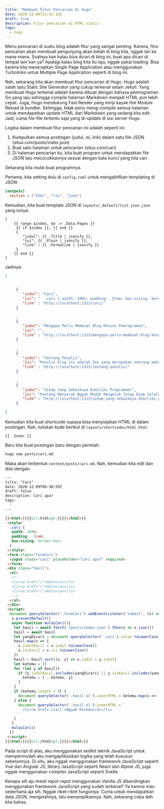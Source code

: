 ```yaml
---
title: "Membuat Fitur Pencarian Di Hugo"
date: 2020-12-09T21:52:15Z
draft: true
description: Fitur pencarian di HTML statis
tags:
  - hugo
---
```


Menu pencarian di suatu blog adalah fitur yang sangat penting. Karena, fitur pencarian akan membuat pengunjung akan betah di blog kita, nggak lari ke mana-mana. Soalnya kan kalau bisa dicari di blog ini, buat apa dicari di tempat lain kan ya? Apalagi kalau blog kita itu laju, nggak pakai loading. Bisa karena kita menerapkan Single Page Application atau menggunakan Turbolinks untuk Multiple Page Application seperti di blog ini.

Nah, sekarang kita akan membuat fitur pencarian di Hugo. Hugo adalah salah satu Static Site Generator yang cukup terkenal selain Jekyll. Yang membuat Hugo terkenal adalah karena dibuat dengan bahasa pemrograman Go yang laju sehingga compile halaman Markdown menjadi HTML pun lebih cepat. Juga, Hugo mendukung Fast Render yang mirip kayak Hot Module Reload di bundler. Sehingga, tidak perlu meng-compile semua halaman untuk mendapatkan update HTML dari Markdown yang sedang kita edit. Jadi, cuma file-file tertentu saja yang di-update di sisi server Hugo.

Logika dalam membuat fitur pencarian ini adalah seperti ini:

1. Kumpulkan semua postingan (judul, isi, link) dalam satu file JSON (situs.com/posts/index.json)
2. Buat satu halaman untuk pencarian (situs.com/cari)
3. Di halaman pencarian itu, kita buat program untuk mendapatkan file JSON lalu mecocokkannya sesuai dengan kata kunci yang kita cari

Sekarang kita mulai buat programnya.

Pertama, kita setting dulu di `config.toml` untuk mengaktifkan templating di JSON:

```toml
[outputs]
  section = ["html", "rss", "json"]
```

Kemudian, kita buat template JSON di `layouts/_default/list.json.json` yang isinya:

```tpl
[
    {{ range $index, $e := .Data.Pages }}
     {{ if $index }}, {{ end }}
     {
        "judul": {{ .Title | jsonify }},
        "isi": {{ .Plain | jsonify }},
        "link" : {{ .Permalink | jsonify }}
     }
    {{ end }}
]
```

Jadinya:

```json
[
    
     
     {
        "judul": "Cari",
        "isi": "  .cari { width: 100%; padding: .5rem; box-sizing: border-box; }    Halo Halo Halo --    document.querySelector(\".formCari\").addEventListener(\"submit\", (x) = { x.preventDefault() async function mulaiCari(){ let hasil = await fetch('/posts/index.json').then(x = x.json()) hasil = await hasil let yangDicari = document.querySelector('.cari').value.toLowerCase() hasil.map(x = { x.judulKecil = x.judul.toLowerCase() x.isiKecil = x.isi.toLowerCase() }) hasil = hasil.sort((x, y) = x.judul  y.judul) let ketemu = [] for (let y of hasil){ if (y.judulKecil.includes(yangDicari) || y.isiKecil.includes(yangDicari)) { ketemu = [...ketemu, y] } } if (ketemu.length  0) { document.querySelector('.hasil ol').innerHTML = ketemu.map(x = `${x.judul}`).join('') } else { document.querySelector('.hasil ol').innerHTML = ` Nggak Ketemu ` } } mulaiCari() })  ",
        "link" : "http://localhost:1313/cari/"
     }
    
     , 
     {
        "judul": "Mengapa Perlu Membuat Blog Khusus Pemrograman",
        "isi": "",
        "link" : "http://localhost:1313/mengapa-perlu-membuat-blog-khusus-pemrograman/"
     }
    
     , 
     {
        "judul": "Tentang Penulis",
        "isi": "Penulis blog ini adalah Zen yang merupakan seorang mahasiswa Psikologi angkatan 2015 di Universitas Mulawarman. Dan lulus pada tahun 2020 dengan nilai lumayan lah walaupun nggak bisa sempurna. Soalnya menurutku, nilai yang baik itu harus yang sempurna, tanpa satupun kesalahan.\nBlog ini aku dedikasikan untuk membagikan pengetahuan seputar pemrograman, mulai dari yang paling sederhana hingga yang tingkat rumit. Jadi, aku nggak khusus membahas yang sederhana semua atau yang rumit semua. Ya tergantung mood lah pengen nulis tentang apa.\nDarimana aku belajar tentang pemrograman? Diawali dari kesukaanku akan segala hal yang berbau hacking pada waktu SMP, juga karena diajari cara membuat blog di Blogspot oleh Ustadz Reza. Maka, aku pun mulai tertarik dengan dunia pemrograman. Waktu itu aku sering beli buku-buku Jasakom, terutama yang ngoprek Windows dan tentang jaringan. Dua topik itu sekarang sudah jarang banget sih aku gali karena aku sekarang pakai Linux dan nggak main tentang jaringan lagi.\n",
        "link" : "http://localhost:1313/tentang-penulis/"
     }
    
     , 
     {
        "judul": "Sikap Yang Sebaiknya Dimiliki Programmer",
        "isi": "Pantang Menyerah Nggak Mudah Mengeluh Tetap Diam Selalu Update Pengetahuan ",
        "link" : "http://localhost:1313/sikap-yang-sebaiknya-dimiliki-programmer/"
     }
    
]
```

Kemudian kita buat shortcode supaya bisa menyisipkan HTML di dalam postingan. Nah, tuliskan kode berikut di `layouts/shortcodes/html.html`:

```tpl
{{ .Inner }}
```

Baru kita buat postingan baru dengan perintah:

```bash
hugo new posts/cari.md
```

Maka akan terbentuk `content/posts/cari.md`. Nah, kemudian kita edit dan diisi dengan:

```html
---
title: "Cari"
date: 2020-12-09T09:38:59Z
draft: false
description: Cari apa? 
tags:
  - 
---

{{<html>}}{{&lt;html&gt;}}{{</html>}}
 <style>
  .cari {
   width: 100%;
   padding: .5rem;
   box-sizing: border-box;
  }
 </style>
 <form class="formCari">
  <input class="cari" placeholder="Cari apa?" required>
 </form>
 <div class="hasil">
  <ol>
   <!--
   <li><a href="/">Halo</a></li>
   <li><a href="/">Halo</a></li>
   <li><a href="/">Halo</a></li>
   -->
  </ol>
 </div>
 <script>
  document.querySelector(".formCari").addEventListener("submit", (x) => {
   x.preventDefault()
   async function mulaiCari(){
    let hasil = await fetch('/posts/index.json').then(x => x.json())
    hasil = await hasil
    let yangDicari = document.querySelector('.cari').value.toLowerCase()
    hasil.map(x => {
      x.judulKecil = x.judul.toLowerCase()
      x.isiKecil = x.isi.toLowerCase()
    })
    hasil = hasil.sort((x, y) => x.judul > y.judul)
    let ketemu = []
    for (let y of hasil){
      if (y.judulKecil.includes(yangDicari) || y.isiKecil.includes(yangDicari)) {
        ketemu = [...ketemu, y]
      }
    }
    if (ketemu.length > 0) {
      document.querySelector('.hasil ol').innerHTML = ketemu.map(x => `<li><a href='${x.link}'>${x.judul}</a></li>`).join('')
    } else {
      document.querySelector('.hasil ol').innerHTML = `
        <li><a href='/cari'>Nggak Ketemu</a></li>
      `
    }
   }
   mulaiCari()
  })
 </script>
{{<html>}}{{&lt;/html&gt;}}{{</html>}}
```

Pada script di atas, aku menggunakan sedikit teknik JavaScript untuk mempermudah aku mengaplikasikan logika yang telah kususun sebelumnya. Di situ, aku nggak menggunakan framework JavaScript seperti Vue dan Angular JS, library JavaScript seperti React dan Alpine JS, juga nggak menggunakan compiler JavaScript seperti Svelte.

Kenapa sih aju mesti repot-repot menggunakan Vanilla JS dibandingkan menggunakan framework JavaScript yang sudah terkenal? Ya karena mau sederhana aja sih. Nggak ribet-ribet fungsinya. Cuma untuk mendapatkan data JSON, mengolahnya, lalu menampilkannya. Nah, sekarang coba deh kita bahas.